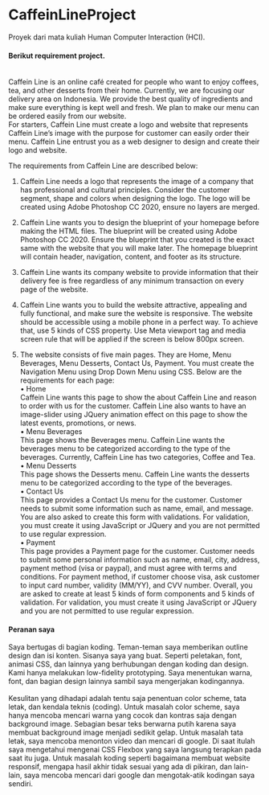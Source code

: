 # CaffeinLineProject
Proyek dari mata kuliah Human Computer Interaction (HCI).<br>

#### Berikut requirement project.<br><br>
Caffein Line is an online café created for people who want to enjoy coffees, tea, and other desserts from their home. Currently, we are focusing our delivery area on Indonesia. We provide the best quality of ingredients and make sure everything is kept well and fresh. We plan to make our menu can be ordered easily from our website.<br>
For starters, Caffein Line must create a logo and website that represents Caffein Line’s image with the purpose for customer can easily order their menu. Caffein Line entrust you as a web designer to design and create their logo and website. 

The requirements from Caffein Line are described below:
1.	Caffein Line needs a logo that represents the image of a company that has professional and cultural principles. Consider the customer segment, shape and colors when designing the logo. The logo will be created using Adobe Photoshop CC 2020, ensure no layers are merged.

2.	Caffein Line wants you to design the blueprint of your homepage before making the HTML files. The blueprint will be created using Adobe Photoshop CC 2020. Ensure the blueprint that you created is the exact same with the website that you will make later. The homepage blueprint will contain header, navigation, content, and footer as its structure.

3.	Caffein Line wants its company website to provide information that their delivery fee is free regardless of any minimum transaction on every page of the website.

4.	Caffein Line wants you to build the website attractive, appealing and fully functional, and make sure the website is responsive. The website should be accessible using a mobile phone in a perfect way. To achieve that, use 5 kinds of CSS property. Use Meta viewport tag and media screen rule that will be applied if the screen is below 800px screen. 





5.	The website consists of five main pages. They are Home, Menu Beverages, Menu Desserts, Contact Us, Payment. You must create the Navigation Menu using Drop Down Menu using CSS. Below are the requirements for each page:<br>
•	Home<br>
Caffein Line wants this page to show the about Caffein Line and reason to order with us for the customer. Caffein Line also wants to have an image-slider using JQuery animation effect on this page to show the latest events, promotions, or news.<br>
•	Menu Beverages<br>
This page shows the Beverages menu. Caffein Line wants the beverages menu to be categorized according to the type of the beverages. Currently, Caffein Line has two categories, Coffee and Tea.<br>
•	Menu Desserts<br>
This page shows the Desserts menu. Caffein Line wants the desserts menu to be categorized according to the type of the beverages.<br>
•	Contact Us<br>
This page provides a Contact Us menu for the customer. Customer needs to submit some information such as name, email, and message. You are also asked to create this form with validations. For validation, you must create it using JavaScript or JQuery and you are not permitted to use regular expression.<br>
•	Payment<br>
This page provides a Payment page for the customer. Customer needs to submit some personal information such as name, email, city, address, payment method (visa or paypal), and must agree with terms and conditions. For payment method, if customer choose visa, ask customer to input card number, validity (MM/YY), and CVV number. Overall, you are asked to create at least 5 kinds of form components and 5 kinds of validation. For validation, you must create it using JavaScript or JQuery and you are not permitted to use regular expression.<br>

#### Peranan saya
Saya bertugas di bagian koding. Teman-teman saya memberikan outline design dan isi konten. Sisanya saya yang buat. Seperti peletakan, font, animasi CSS, dan lainnya yang berhubungan dengan koding dan design. Kami hanya melakukan low-fidelity prototyping. Saya menentukan warna, font, dan bagian design lainnya sambil saya mengerjakan kodingannya.<br><br>
Kesulitan yang dihadapi adalah tentu saja penentuan color scheme, tata letak, dan kendala teknis (coding). Untuk masalah color scheme, saya hanya mencoba mencari warna yang cocok dan kontras saja dengan background image. Sebagian besar teks berwarna putih karena saya membuat background image menjadi sedikit gelap. Untuk masalah tata letak, saya mencoba menonton video dan mencari di google. Di saat itulah saya mengetahui mengenai CSS Flexbox yang saya langsung terapkan pada saat itu juga. Untuk masalah koding seperti bagaimana membuat website responsif, mengapa hasil akhir tidak sesuai yang ada di pikiran, dan lain-lain, saya mencoba mencari dari google dan mengotak-atik kodingan saya sendiri.
